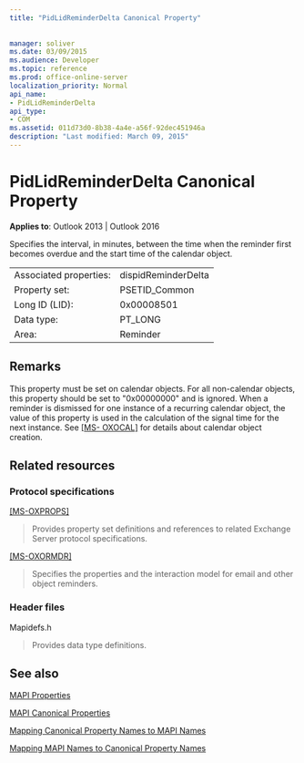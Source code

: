 ```yaml
---
title: "PidLidReminderDelta Canonical Property"
 
 
manager: soliver
ms.date: 03/09/2015
ms.audience: Developer
ms.topic: reference
ms.prod: office-online-server
localization_priority: Normal
api_name:
- PidLidReminderDelta
api_type:
- COM
ms.assetid: 011d73d0-8b38-4a4e-a56f-92dec451946a
description: "Last modified: March 09, 2015"
---
```


# PidLidReminderDelta Canonical Property

  
  
**Applies to**: Outlook 2013 | Outlook 2016 
  
Specifies the interval, in minutes, between the time when the reminder first becomes overdue and the start time of the calendar object.
  
|||
|:-----|:-----|
|Associated properties:  <br/> |dispidReminderDelta  <br/> |
|Property set:  <br/> |PSETID_Common  <br/> |
|Long ID (LID):  <br/> |0x00008501  <br/> |
|Data type:  <br/> |PT_LONG  <br/> |
|Area:  <br/> |Reminder  <br/> |
   
## Remarks

This property must be set on calendar objects. For all non-calendar objects, this property should be set to "0x00000000" and is ignored. When a reminder is dismissed for one instance of a recurring calendar object, the value of this property is used in the calculation of the signal time for the next instance. See [[MS- OXOCAL]](http://msdn.microsoft.com/library/09861fde-c8e4-4028-9346-e7c214cfdba1%28Office.15%29.aspx) for details about calendar object creation. 
  
## Related resources

### Protocol specifications

[[MS-OXPROPS]](http://msdn.microsoft.com/library/f6ab1613-aefe-447d-a49c-18217230b148%28Office.15%29.aspx)
  
> Provides property set definitions and references to related Exchange Server protocol specifications.
    
[[MS-OXORMDR]](http://msdn.microsoft.com/library/5454ebcc-e5d1-4da8-a598-d393b101caab%28Office.15%29.aspx)
  
> Specifies the properties and the interaction model for email and other object reminders.
    
### Header files

Mapidefs.h
  
> Provides data type definitions.
    
## See also



[MAPI Properties](mapi-properties.md)
  
[MAPI Canonical Properties](mapi-canonical-properties.md)
  
[Mapping Canonical Property Names to MAPI Names](mapping-canonical-property-names-to-mapi-names.md)
  
[Mapping MAPI Names to Canonical Property Names](mapping-mapi-names-to-canonical-property-names.md)

